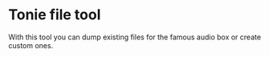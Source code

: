 # Tonie file tool

With this tool you can dump existing files for the famous audio box or create custom ones.
